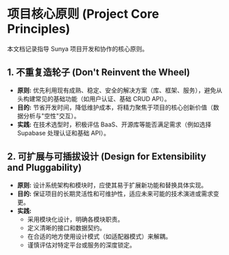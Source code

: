 # 项目核心原则 (Project Core Principles)

本文档记录指导 Sunya 项目开发和协作的核心原则。

## 1. 不重复造轮子 (Don't Reinvent the Wheel)

*   **原则:** 优先利用现有成熟、稳定、安全的解决方案（库、框架、服务），避免从头构建常见的基础功能（如用户认证、基础 CRUD API）。
*   **目的:** 节省开发时间，降低维护成本，将精力聚焦于项目的核心创新价值（数据分析与"空性"交互）。
*   **实践:** 在技术选型时，积极评估 BaaS、开源库等能否满足需求（例如选择 Supabase 处理认证和基础 API）。

## 2. 可扩展与可插拔设计 (Design for Extensibility and Pluggability)

*   **原则:** 设计系统架构和模块时，应使其易于扩展新功能和替换具体实现。
*   **目的:** 保证项目的长期灵活性和可维护性，适应未来可能的技术演进或需求变更。
*   **实践:**
    *   采用模块化设计，明确各模块职责。
    *   定义清晰的接口和数据契约。
    *   在合适的地方使用设计模式（如适配器模式）来解耦。
    *   谨慎评估对特定平台或服务的深度锁定。 
